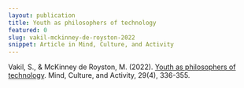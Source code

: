 ```yaml
---
layout: publication
title: Youth as philosophers of technology
featured: 0
slug: vakil-mckinney-de-royston-2022
snippet: Article in Mind, Culture, and Activity
---
```


Vakil, S., & McKinney de Royston, M. (2022). [Youth as philosophers of technology](https://www.tandfonline.com/doi/full/10.1080/10749039.2022.2066134?casa_token=zQIv-GkAAFoAAAAA%3A2QBo_ch9iv_FuL8MqTMxRv29KQIcPO7I5jPfWeqz8apByitMkH95QiS2t3q0J7vz-QnR56oucyWb2w). Mind, Culture, and Activity, 29(4), 336-355.
